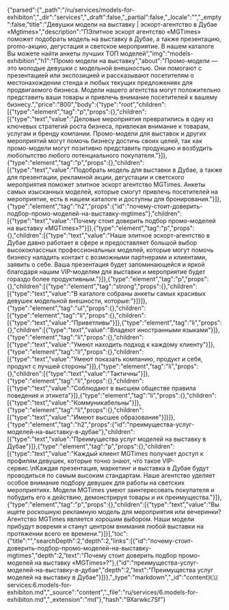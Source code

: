 {"parsed":{"_path":"/ru/services/models-for-exhibiton","_dir":"services","_draft":false,"_partial":false,"_locale":"","_empty":false,"title":"Девушки модели на выставку | эскорт-агентство в Дубае «Mgtimes»","description":"ПЭлитное эскорт агентство «MGTimes» поможет подобрать модель на выставку в Дубае, а также презентацию, promo-акцию, дегустация и светское мероприятие. В нашем каталоге Вы можете найти анкеты лучших ТОП моделей","img":"models-exhibition","h1":"Промо модели на выставку","about":"Промо-модели — это молодые девушки с модельной внешностью. Они помогают с презентацией или экспозицией и рассказывают посетителям о местонахождении стенда и любых текущих предложениях для продвигаемого бизнеса. Модели нашего агентства могут положительно представить ваши товары и привлечь внимание посетителей к вашему бизнесу.","price":"800","body":{"type":"root","children":[{"type":"element","tag":"p","props":{},"children":[{"type":"text","value":"Деловые мероприятия превратились в одну из ключевых стратегий роста бизнеса, привлекая внимание к товарам, услугам и бренду компании. Промо-модели для выставок и других мероприятий могут помочь бизнесу достичь своих целей, так как промо-модели могут позитивно представить продукцию и возбудить любопытство любого потенциального покупателя."}]},{"type":"element","tag":"p","props":{},"children":[{"type":"text","value":"Подобрать модель для выставки в Дубае, а также для презентации, рекламной акции, дегустации и светского мероприятия поможет элитное эскорт агентство MGTimes. Анкеты самых изысканных моделей, которые смогут привлечь посетителей на мероприятие, есть в нашем каталоге и доступны для бронирования."}]},{"type":"element","tag":"h2","props":{"id":"почему-стоит-доверить-подбор-промо-моделей-на-выставку-mgtimes"},"children":[{"type":"text","value":"Почему стоит доверить подбор промо-моделей на выставку «MGTimes»?"}]},{"type":"element","tag":"p","props":{},"children":[{"type":"text","value":"Наше элитное эскорт-агентство в Дубае давно работает в сфере и предоставляет большой выбор высококлассных профессиональных моделей, которые могут помочь бизнесу наладить контакт с возможными партнерами и клиентами, заявить о себе. Ваша презентация будет запоминающейся и яркой благодаря нашим VIP-моделям для выставки и мероприятие будет гораздо более продуктивным."}]},{"type":"element","tag":"p","props":{},"children":[{"type":"element","tag":"strong","props":{},"children":[{"type":"text","value":"В каталоге собраны анкеты самых красивых девушек модельной внешности, которые:"}]}]},{"type":"element","tag":"ul","props":{},"children":[{"type":"element","tag":"li","props":{},"children":[{"type":"text","value":"Приветливы"}]},{"type":"element","tag":"li","props":{},"children":[{"type":"text","value":"Владеют иностранными языками"}]},{"type":"element","tag":"li","props":{},"children":[{"type":"text","value":"Умеют находить подход к каждому клиенту"}]},{"type":"element","tag":"li","props":{},"children":[{"type":"text","value":"Умеют показать компанию, продукт и себя, продукт с лучшей стороны"}]},{"type":"element","tag":"li","props":{},"children":[{"type":"text","value":"Тактичны"}]},{"type":"element","tag":"li","props":{},"children":[{"type":"text","value":"Соблюдают в высшем обществе правила поведения и этикета"}]},{"type":"element","tag":"li","props":{},"children":[{"type":"text","value":"Коммуникабельны"}]},{"type":"element","tag":"li","props":{},"children":[{"type":"text","value":"Имеют высшее образование"}]}]},{"type":"element","tag":"h2","props":{"id":"преимущества-услуг-моделей-на-выставку-в-дубае"},"children":[{"type":"text","value":"Преимущества услуг моделей на выставку в Дубае"}]},{"type":"element","tag":"p","props":{},"children":[{"type":"text","value":"Каждый клиент MGTimes получает доступ к профилям девушек, которые точно знают, что такое VIP-сервис.\nКаждая презентация, маркетинг и выставка в Дубае будут проводиться по самым высоким стандартам. Наше агентство уделяет особое внимание подбору девушек для работы на светских мероприятиях. Модели MGTimes умеют заинтересовать покупателя и побудить его к действию, демонстрируя товары и их преимущества."}]},{"type":"element","tag":"p","props":{},"children":[{"type":"text","value":"Вы ищете роскошную рекламную модель для мероприятия или вечеринки? Агентство MGTimes является хорошим выбором. Наши модели прибудут вовремя и станут центром внимания любой выставки на протяжении всего ее времени."}]}],"toc":{"title":"","searchDepth":2,"depth":2,"links":[{"id":"почему-стоит-доверить-подбор-промо-моделей-на-выставку-mgtimes","depth":2,"text":"Почему стоит доверить подбор промо-моделей на выставку «MGTimes»?"},{"id":"преимущества-услуг-моделей-на-выставку-в-дубае","depth":2,"text":"Преимущества услуг моделей на выставку в Дубае"}]}},"_type":"markdown","_id":"content:ru:services:6.models-for-exhibiton.md","_source":"content","_file":"ru/services/6.models-for-exhibiton.md","_extension":"md"},"hash":"9Xarwkc7Sf"}